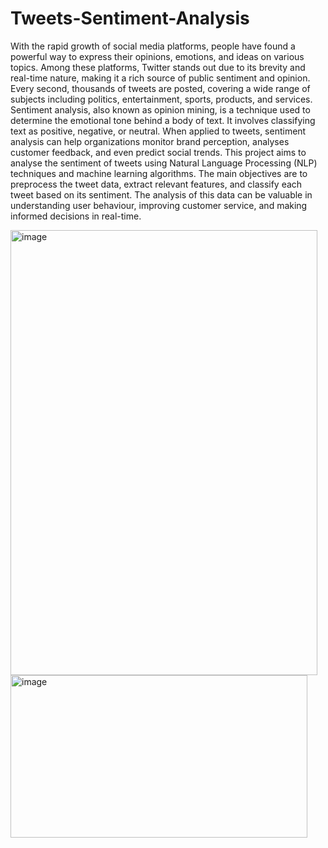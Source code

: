 # Tweets-Sentiment-Analysis

With the rapid growth of social media platforms, people have found a powerful way to express their opinions, emotions, and ideas on various topics. Among these platforms, Twitter stands out due to its brevity and real-time nature, making it a rich source of public sentiment and opinion. Every second, thousands of tweets are posted, covering a wide range of subjects including politics, entertainment, sports, products, and services.
Sentiment analysis, also known as opinion mining, is a technique used to determine the emotional tone behind a body of text. It involves classifying text as positive, negative, or neutral. When applied to tweets, sentiment analysis can help organizations monitor brand perception, analyses customer feedback, and even predict social trends.
This project aims to analyse the sentiment of tweets using Natural Language Processing (NLP) techniques and machine learning algorithms. The main objectives are to preprocess the tweet data, extract relevant features, and classify each tweet based on its sentiment. The analysis of this data can be valuable in understanding user behaviour, improving customer service, and making informed decisions in real-time.

<img width="491" height="712" alt="image" src="https://github.com/user-attachments/assets/85488e7f-5383-430c-96b7-f15307bed453" />



<img width="475" height="260" alt="image" src="https://github.com/user-attachments/assets/39463b53-d0e3-445d-a94a-7cbd8284f48c" />

